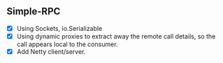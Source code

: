 ## Simple-RPC

- [x] Using Sockets, io.Serializable
- [x] Using dynamic proxies to extract away the remote call details, so the call appears local to the consumer. 
- [x] Add Netty client/server.